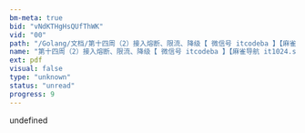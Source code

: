 ```yaml
---
bm-meta: true
bid: "vNdKTHgHsQUfThWK"
vid: "00"
path: "/Golang/文档/第十四周（2）接入熔断、限流、降级【 微信号 itcodeba 】【麻雀导航 it1024.site】.pdf"
name: "第十四周（2）接入熔断、限流、降级【 微信号 itcodeba 】【麻雀导航 it1024.site】"
ext: pdf
visual: false
type: "unknown"
status: "unread"
progress: 9
---
```

undefined